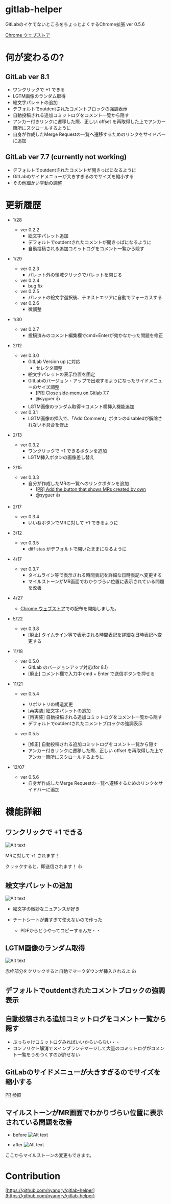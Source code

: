 gitlab-helper
=============


GitLabのイケてないところをちょっとよくするChrome拡張 ver 0.5.6

[Chrome ウェブストア](https://chrome.google.com/webstore/detail/gitlab-helper/llipkopkbbinmcoaecgnboheihnbpdkn)


# 何が変わるの?
## GitLab ver 8.1
- ワンクリックで +1 できる
- LGTM画像のランダム取得
- 絵文字パレットの追加
- デフォルトでoutdentされたコメントブロックの強調表示
- 自動投稿される追加コミットログをコメント一覧から隠す
- アンカー付きリンクに遷移した際、正しい offset を再取得した上でアンカー箇所にスクロールするように
- 自身が作成したMerge Requestの一覧へ遷移するためのリンクをサイドバーに追加

## GitLab ver 7.7 (currently not working)
- デフォルトでoutdentされたコメントが開きっぱになるように
- GitLabのサイドメニューが大きすぎるのでサイズを縮小する
- その他細かい挙動の調整


# 更新履歴

- 1/28
  - ver 0.2.2
    - 絵文字パレット追加
    - デフォルトでoutdentされたコメントが開きっぱになるように
    - 自動投稿される追加コミットログをコメント一覧から隠す
- 1/29
  - ver 0.2.3
    - パレット外の領域クリックでパレットを閉じる
   - ver 0.2.4
     - bug fix
   - ver 0.2.5
     - パレットの絵文字選択後、テキストエリアに自動でフォーカスする
   - ver 0.2.6
     - 微調整
- 1/30
  - ver 0.2.7
    - 投稿済みのコメント編集欄でcmd+Enterが効かなかった問題を修正
- 2/12
  - ver 0.3.0
    - GitLab Version up に対応
      - セレクタ調整
    - 絵文字パレットの表示位置を固定
    - GitLabのバージョン・アップで出現するようになったサイドメニューのサイズ調整
      - [[PR] Close side-menu on Gitlab 7.7](https://github.com/nyangry/gitlab-helper/pull/1)
      - @syguer :+1:
    - LGTM画像のランダム取得→コメント欄挿入機能追加
  - ver 0.3.1
    - LGTM画像の挿入で、「Add Comment」ボタンのdisabledが解除されない不具合を修正

- 2/13
  - ver 0.3.2
    - ワンクリックで +1 できるボタンを追加
    - LGTM挿入ボタンの画像差し替え

- 2/15
  - ver 0.3.3
    - 自分が作成したMRの一覧へのリンクボタンを追加
      - [[PR] Add the button that shows MRs created by own](https://github.com/nyangry/gitlab-helper/pull/3)
      - @syguer :+1:

- 2/17
  - ver 0.3.4
    - いいねボタンでMRに対して +1 できるように

- 3/12
   - ver 0.3.5
      - diff stas がデフォルトで開いたままになるように

- 4/17
  - ver 0.3.7
      - タイムライン等で表示される時間表記を詳細な日時表記へ変更する
      - マイルストーンがMR画面でわかりづらい位置に表示されている問題を改善

- 4/27
  - [Chrome ウェブストア](https://chrome.google.com/webstore/detail/gitlab-helper/llipkopkbbinmcoaecgnboheihnbpdkn)での配布を開始しました。

- 5/22
  - ver 0.3.8
      - [廃止] タイムライン等で表示される時間表記を詳細な日時表記へ変更する

- 11/18
  - ver 0.5.0
    - GitLab のバージョンアップ対応(for 8.1)
    - [廃止] コメント欄で入力中 cmd + Enter で送信ボタンを押せる


- 11/21
  - ver 0.5.4
    - リポジトリの構造変更
    - [再実装] 絵文字パレットの追加
    - [再実装] 自動投稿される追加コミットログをコメント一覧から隠す
    - デフォルトでoutdentされたコメントブロックの強調表示

  - ver 0.5.5
    - [修正] 自動投稿される追加コミットログをコメント一覧から隠す
    - アンカー付きリンクに遷移した際、正しい offset を再取得した上でアンカー箇所にスクロールするように

- 12/07
  - ver 0.5.6
    - 自身が作成したMerge Requestの一覧へ遷移するためのリンクをサイドバーに追加


# 機能詳細


## ワンクリックで +1 できる
![Alt text](https://monosnap.com/file/EsIGBeHoFVbFBwKpmcW3p6PmhBCnjZ.png)

MRに対して `+1` されます！

クリックすると、即送信されます！ :+1:


## 絵文字パレットの追加
![Alt text](https://monosnap.com/file/mfcNZi2TRZsMJ5FFTAhFBoo4LoIzec.png)

- 絵文字の微妙なニュアンスが好き

- チートシートが糞すぎて使えないので作った
  - PDFからどうやってコピーするんだ・・

## LGTM画像のランダム取得
![Alt text](https://monosnap.com/file/MfcYsgxNeDpZJ56o4beSUth794SJvF.png)

赤枠部分をクリックすると自動でマークダウンが挿入されるよ :+1:


## デフォルトでoutdentされたコメントブロックの強調表示

## 自動投稿される追加コミットログをコメント一覧から隠す
- ぶっちゃけコミットログみればいいからいらない・・
- コンフリクト解消でメインブランチマージして大量のコミットログがコメント一覧をうめつくすのが許せない

## GitLabのサイドメニューが大きすぎるのでサイズを縮小する
[PR 参照](https://github.com/nyangry/gitlab-helper/pull/1)


## マイルストーンがMR画面でわかりづらい位置に表示されている問題を改善
- before
![Alt text](https://monosnap.com/file/bh1jzoNOzAMpey9J5dwLtNQJ5SLacZ.png)

- after
![Alt text](https://monosnap.com/file/NE4rpEAmjF101kcoliegH5BfpzX13D.png)

ここからマイルストーンの変更もできます。


# Contribution
[https://github.com/nyangry/gitlab-helper](https://github.com/nyangry/gitlab-helper)
